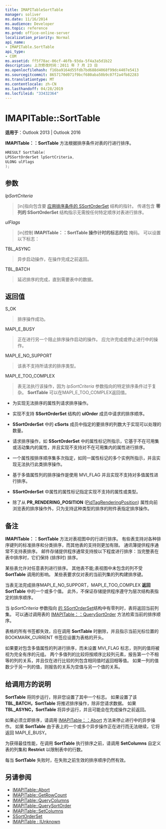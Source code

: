 ```yaml
---
title: IMAPITableSortTable
manager: soliver
ms.date: 11/16/2014
ms.audience: Developer
ms.topic: reference
ms.prod: office-online-server
localization_priority: Normal
api_name:
- IMAPITable.SortTable
api_type:
- COM
ms.assetid: ff5f78ac-06cf-46fb-93da-5f4a3a5d1b22
description: 上次修改时间：2011 年 7 月 23 日
ms.openlocfilehash: f16ba9164d55fdb7bd688d4068f99dc4407e5413
ms.sourcegitcommit: 8657170d071f9bcf680aba50b9c07f2a4fb82283
ms.translationtype: MT
ms.contentlocale: zh-CN
ms.lasthandoff: 04/28/2019
ms.locfileid: "33432364"
---
```

# <a name="imapitablesorttable"></a>IMAPITable::SortTable

**适用于**：Outlook 2013 | Outlook 2016 
  
**IMAPITable：：SortTable** 方法根据排序条件对表的行进行排序。 
  
```cpp
HRESULT SortTable(
LPSSortOrderSet lpSortCriteria,
ULONG ulFlags
);
```

## <a name="parameters"></a>参数

_lpSortCriteria_
  
> [in]指向包含要 [应用排序条件的 SSortOrderSet](ssortorderset.md) 结构的指针。 传递包含 **零列的 SSortOrderSet** 结构指示无需按任何特定顺序对表进行排序。 
    
_ulFlags_
  
> [in]控制 **IMAPITable：：SortTable 操作计时的标志的位** 掩码。 可以设置以下标志： 
    
TBL_ASYNC 
  
> 异步启动操作，在操作完成之前返回。
    
TBL_BATCH 
  
> 延迟排序的完成，直到需要表中的数据。
    
## <a name="return-value"></a>返回值

S_OK 
  
> 排序操作成功。
    
MAPI_E_BUSY 
  
> 正在进行另一个阻止排序操作启动的操作。 应允许完成或停止进行中的操作。
    
MAPI_E_NO_SUPPORT 
  
> 该表不支持所请求的排序类型。
    
MAPI_E_TOO_COMPLEX 
  
> 表无法执行该操作，因为  _lpSortCriteria_ 参数指向的特定排序条件过于复杂。 **SortTable** 可以在MAPI_E_TOO_COMPLEX返回值。 
    
   - 为实现无法排序的属性列请求排序操作。
    
   - 实现不支持 **SSortOrderSet** 结构的 **ulOrder** 成员中请求的排序顺序。 
    
   - **SSortOrderSet** 中的 **cSorts** 成员中指定的要排序的列数大于实现可以处理的数量。
    
   - 请求排序操作，如 **SSortOrderSet** 中的属性标记所指示，它基于不在可用集或活动集内的属性，并且实现不支持对不在可用集内的属性进行排序。
    
   - 一个属性按排序顺序集多次指定，如同一属性标记的多个实例所指示，并且实现无法执行此类排序操作。
    
   - 基于多值属性列的排序操作是使用 MVI_FLAG 并且实现不支持对多值属性进行排序。 
    
   - **SSortOrderSet** 中属性的属性标记指定实现不支持的属性或类型。 
    
   - 除了从 **PR_RENDERING_POSITION** ([PidTagRenderingPosition](pidtagrenderingposition-canonical-property.md)) 属性向前浏览表的排序操作外，只为支持这种类型的排序的附件表指定排序操作。
    
## <a name="remarks"></a>备注

**IMAPITable：：SortTable** 方法对表视图中的行进行排序。 有些表支持对各种排序键列的标准排序和分类排序，而其他表的支持则更加有限。 通讯簿提供程序通常不支持表排序。 邮件存储提供程序通常支持按以下程度进行排序：当完整表在表中排序时，它们保持 (排序时) 排序。 
  
某些表允许对任意表列进行排序。 其他表不能;表视图中未包含的列不受 **SortTable** 调用的影响。 某些表要求仅对表的当前列集的列构建排序键。 
  
当表无法完成排序MAPI_E_NO_SUPPORT，MAPI_E_TOO_COMPLEX **返回 SortTable** 中的一个或多个值。 此外，不保证存储提供程序遵守为层次结构表指定的排序顺序。 
  
当 _lpSortCriteria_ 参数指向 [的 SSortOrderSet](ssortorderset.md)结构中有零列时，表将返回当前列集。 可以通过调用表的 [IMAPITable：：QuerySortOrder](imapitable-querysortorder.md) 方法检索当前的排序顺序。 
  
表格的所有书签都失效，应在调用 **SortTable** 时删除，并且指示当前光标位置的 BOOKMARK_CURRENT 书签应设置为表格的开头。 
  
如果要对包含多值属性的列进行排序，而未设置 MVI_FLAG 标志，则列的值将被视为完全有序的元组。 两个多值列的比较将按顺序比较列元素，报告第一个不相等的列的关系，并且仅在进行比较的列包含相同值时返回相等值。 如果一列的值数少于另一列的值，则报告的关系为空值与另一个值的关系。
  
## <a name="notes-to-callers"></a>给调用方的说明

**SortTable** 将同步运行，除非您设置了其中一个标志。 如果设置了该 **TBL_BATCH，SortTable** 将推迟排序操作，除非您请求数据。 如果 **TBL_ASYNC，SortTable** 将异步运行，并且可能会在完成操作之前返回。 
  
如果必须立即排序，请调用 [IMAPITable：：Abort](imapitable-abort.md) 方法来停止进行中的异步操作。 如果 **SortTable** 由于表上的一个或多个异步操作正在进行而无法继续，它将返回 MAPI_E_BUSY。 
  
为获得最佳性能，在调用 **SortTable** 执行排序之前，请调用 **SetColumns** 自定义表的列集和 **Restrict** 以限制表中的行数。 
  
每当 **SortTable** 失败时，在失败之前生效的排序顺序仍然有效。 
  
## <a name="see-also"></a>另请参阅

- [IMAPITable::Abort](imapitable-abort.md)
- [IMAPITable::GetRowCount](imapitable-getrowcount.md)
- [IMAPITable::QueryColumns](imapitable-querycolumns.md)
- [IMAPITable::QuerySortOrder](imapitable-querysortorder.md)
- [IMAPITable::SetColumns](imapitable-setcolumns.md)
- [SSortOrderSet](ssortorderset.md)
- [IMAPITable : IUnknown](imapitableiunknown.md)

